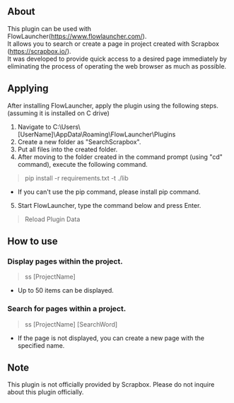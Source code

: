 ## About
This plugin can be used with FlowLauncher(https://www.flowlauncher.com/).  
It allows you to search or create a page in project created with Scrapbox (https://scrapbox.io/).  
It was developed to provide quick access to a desired page immediately by eliminating the process of operating the web browser as much as possible.  
  
## Applying  
After installing FlowLauncher, apply the plugin using the following steps.  (assuming it is installed on C drive)  
  
1. Navigate to C:\Users\\[UserName]\AppData\Roaming\FlowLauncher\Plugins  
2. Create a new folder as "SearchScrapbox".  
3. Put all files into the created folder.  
4. After moving to the folder created in the command prompt (using "cd" command), execute the following command.  
> pip install -r requirements.txt -t ./lib  
- If you can't use the pip command, please install pip command.  
5. Start FlowLauncher, type the command below and press Enter.
> Reload Plugin Data  
  
## How to use  
### Display pages within the project.  
> ss [ProjectName]  
- Up to 50 items can be displayed.
  
### Search for pages within a project.  
> ss [ProjectName] [SearchWord]
- If the page is not displayed, you can create a new page with the specified name.
  
## Note  
This plugin is not officially provided by Scrapbox. Please do not inquire about this plugin officially.
